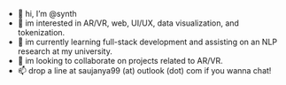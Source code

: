 - 👋 hi, I’m @synth
- 👀 im interested in AR/VR, web, UI/UX, data visualization, and tokenization.
- 🌱 im currently learning full-stack development and assisting on an NLP research at my university.
- 💞️ im looking to collaborate on projects related to AR/VR. 
- 📫 drop a line at saujanya99 (at) outlook (dot) com if you wanna chat! 

<!---
sjnyth/sjnyth is a ✨ special ✨ repository because its `README.md` (this file) appears on your GitHub profile.
You can click the Preview link to take a look at your changes.
--->
